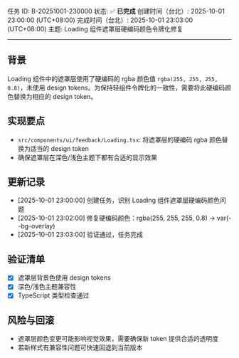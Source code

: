 任务 ID: B-20251001-230000
状态: ✅ **已完成**
创建时间（台北）: 2025-10-01 23:00:00 (UTC+08:00)
完成时间（台北）: 2025-10-01 23:03:00 (UTC+08:00)
主题: Loading 组件遮罩层硬编码颜色令牌化修复

---

## 背景
Loading 组件中的遮罩层使用了硬编码的 rgba 颜色值 `rgba(255, 255, 255, 0.8)`，未使用 design tokens。为保持轻组件令牌化的一致性，需要将此硬编码颜色替换为相应的 design token。

## 实现要点
- `src/components/ui/feedback/Loading.tsx`: 将遮罩层的硬编码 rgba 颜色替换为适当的 design token
- 确保遮罩层在深色/浅色主题下都有合适的显示效果

## 更新记录
- [2025-10-01 23:00:00] 创建任务，识别 Loading 组件遮罩层硬编码颜色问题
- [2025-10-01 23:02:00] 修复硬编码颜色：rgba(255, 255, 255, 0.8) → var(--bg-overlay)
- [2025-10-01 23:03:00] 验证通过，任务完成

## 验证清单
- [x] 遮罩层背景色使用 design tokens
- [x] 深色/浅色主题兼容性
- [x] TypeScript 类型检查通过

## 风险与回滚
- 遮罩层颜色变更可能影响视觉效果，需要确保新 token 提供合适的透明度
- 若新样式有兼容性问题可快速回退到当前版本